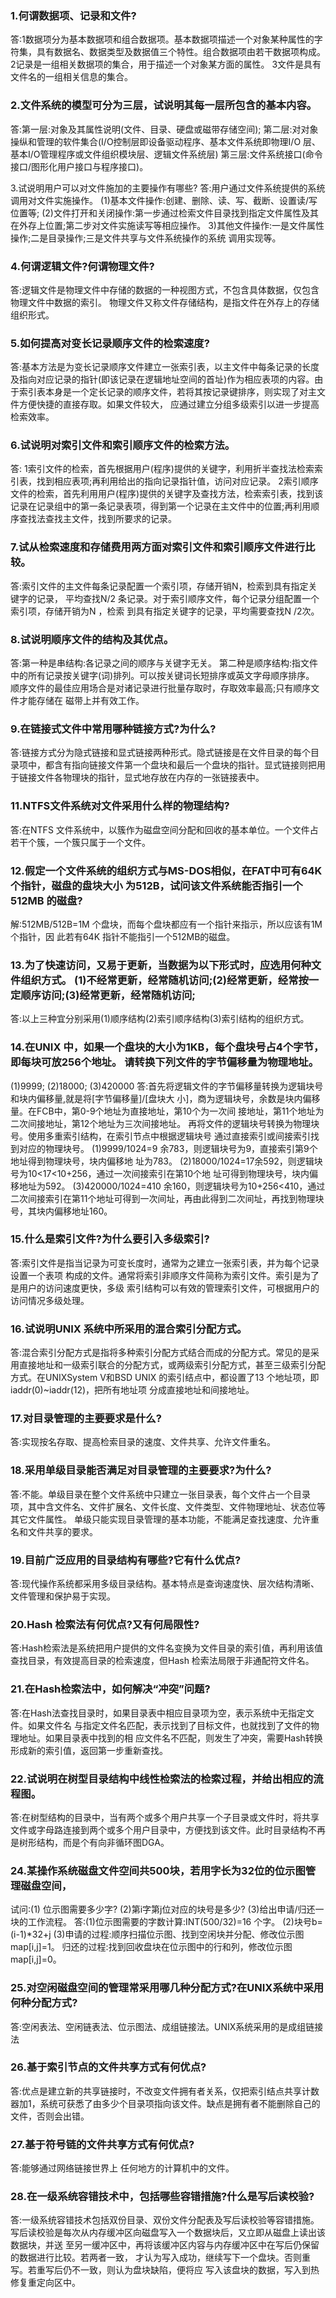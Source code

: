 ### 1.何谓数据项、记录和文件? 
答:1数据项分为基本数据项和组合数据项。基本数据项描述一个对象某种属性的字符集，具有数据名、数据类型及数据值三个特性。组合数据项由若干数据项构成。 
2记录是一组相关数据项的集合，用于描述一个对象某方面的属性。 
3文件是具有文件名的一组相关信息的集合。


### 2.文件系统的模型可分为三层，试说明其每一层所包含的基本内容。 
答:第一层:对象及其属性说明(文件、目录、硬盘或磁带存储空间); 第二层:对对象操纵和管理的软件集合(I/O控制层即设备驱动程序、基本文件系统即物理I/O 层、基本I/O管理程序或文件组织模块层、逻辑文件系统层) 
第三层:文件系统接口(命令接口/图形化用户接口与程序接口)。

3.试说明用户可以对文件施加的主要操作有哪些? 
答:用户通过文件系统提供的系统调用对文件实施操作。 
(1)基本文件操作:创建、删除、读、写、截断、设置读/写位置等; (2)文件打开和关闭操作:第一步通过检索文件目录找到指定文件属性及其在外存上位置;第二步对文件实施读写等相应操作。
3)其他文件操作:一是文件属性操作;二是目录操作;三是文件共享与文件系统操作的系统 调用实现等。

### 4.何谓逻辑文件?何谓物理文件? 
答:逻辑文件是物理文件中存储的数据的一种视图方式，不包含具体数据，仅包含物理文件中数据的索引。
物理文件又称文件存储结构，是指文件在外存上的存储组织形式。

### 5.如何提高对变长记录顺序文件的检索速度? 
答:基本方法是为变长记录顺序文件建立一张索引表，以主文件中每条记录的长度及指向对应记录的指针(即该记录在逻辑地址空间的首址)作为相应表项的内容。由于索引表本身是一个定长记录的顺序文件，若将其按记录键排序，则实现了对主文件方便快捷的直接存取。如果文件较大， 应通过建立分组多级索引以进一步提高检索效率。

### 6.试说明对索引文件和索引顺序文件的检索方法。
答: 
1索引文件的检索，首先根据用户(程序)提供的关键字，利用折半查找法检索索引表，找到相应表项;再利用给出的指向记录指针值，访问对应记录。 
2索引顺序文件的检索，首先利用用户(程序)提供的关键字及查找方法，检索索引表，找到该记录在记录组中的第一条记录表项，得到第一个记录在主文件中的位置;再利用顺序查找法查找主文件，找到所要求的记录。


### 7.试从检索速度和存储费用两方面对索引文件和索引顺序文件进行比较。 
答:索引文件的主文件每条记录配置一个索引项，存储开销N，检索到具有指定关键字的记录， 平均查找N/2 条记录。对于索引顺序文件，每个记录分组配置一个索引项，存储开销为N ，检索 到具有指定关键字的记录，平均需要查找N /2次。

### 8.试说明顺序文件的结构及其优点。 
答:第一种是串结构:各记录之间的顺序与关键字无关。
第二种是顺序结构:指文件中的所有记录按关键字(词)排列。可以按关键词长短排序或英文字母顺序排序。
顺序文件的最佳应用场合是对诸记录进行批量存取时，存取效率最高;只有顺序文件才能存储在 磁带上并有效工作。

### 9.在链接式文件中常用哪种链接方式?为什么? 
答:链接方式分为隐式链接和显式链接两种形式。隐式链接是在文件目录的每个目录项中，都含有指向链接文件第一个盘块和最后一个盘块的指针。显式链接则把用于链接文件各物理块的指针，显式地存放在内存的一张链接表中。

### 11.NTFS文件系统对文件采用什么样的物理结构?
答:在NTFS 文件系统中，以簇作为磁盘空间分配和回收的基本单位。一个文件占若干个簇，一个簇只属于一个文件。

### 12.假定一个文件系统的组织方式与MS-DOS相似，在FAT中可有64K个指针，磁盘的盘块大小 为512B，试问该文件系统能否指引一个512MB 的磁盘?
解:512MB/512B=1M 个盘块，而每个盘块都应有一个指针来指示，所以应该有1M 个指针，因 此若有64K 指针不能指引一个512MB的磁盘。

### 13.为了快速访问，又易于更新，当数据为以下形式时，应选用何种文件组织方式。 (1)不经常更新，经常随机访问;(2)经常更新，经常按一定顺序访问;(3)经常更新，经常随机访问; 
答:以上三种宜分别采用(1)顺序结构(2)索引顺序结构(3)索引结构的组织方式。

### 14.在UNIX 中，如果一个盘块的大小为1KB，每个盘块号占4个字节，即每块可放256个地址。 请转换下列文件的字节偏移量为物理地址。
(1)9999; (2)18000; (3)420000
答:首先将逻辑文件的字节偏移量转换为逻辑块号和块内偏移量,就是将[字节偏移量]/[盘块大 小]，商为逻辑块号，余数是块内偏移量。在FCB中，第0-9个地址为直接地址，第10个为一次间 接地址，第11个地址为二次间接地址，第12个地址为三次间接地址。 再将文件的逻辑块号转换为物理块号。使用多重索引结构，在索引节点中根据逻辑块号 通过直接索引或间接索引找到对应的物理块号。
(1)9999/1024=9 余783，则逻辑块号为9，直接索引第9个地址得到物理块号，块内偏移地 址为783。 
(2)18000/1024=17余592，则逻辑块号为10<17<10+256，通过一次间接索引在第10个地 址可得到物理块号，块内偏移地址为592。
(3)420000/1024=410 余160，则逻辑块号为10+256<410，通过二次间接索引在第11个地址可得到一次间址，再由此得到二次间址，再找到物理块号，其块内偏移地址160。

### 15.什么是索引文件?为什么要引入多级索引? 
答:索引文件是指当记录为可变长度时，通常为之建立一张索引表，并为每个记录设置一个表项 构成的文件。通常将索引非顺序文件简称为索引文件。索引是为了是用户的访问速度更快，多级 索引结构可以有效的管理索引文件，可根据用户的访问情况多级处理。

### 16.试说明UNIX 系统中所采用的混合索引分配方式。
答:混合索引分配方式是指将多种索引分配方式结合而成的分配方式。常见的是采用直接地址和一级索引联合的分配方式，或两级索引分配方式，甚至三级索引分配方式。在UNIXSystem V和BSD UNIX 的索引结点中，都设置了13 个地址项，即iaddr(0)~iaddr(12)，把所有地址项 分成直接地址和间接地址。

### 17.对目录管理的主要要求是什么? 
答:实现按名存取、提高检索目录的速度、文件共享、允许文件重名。

### 18.采用单级目录能否满足对目录管理的主要要求?为什么? 
答:不能。单级目录在整个文件系统中只建立一张目录表，每个文件占一个目录项，其中含文件名、文件扩展名、文件长度、文件类型、文件物理地址、状态位等其它文件属性。 单级只能实现目录管理的基本功能，不能满足查找速度、允许重名和文件共享的要求。

### 19.目前广泛应用的目录结构有哪些?它有什么优点? 
答:现代操作系统都采用多级目录结构。基本特点是查询速度快、层次结构清晰、文件管理和保护易于实现。

### 20.Hash 检索法有何优点?又有何局限性? 
答:Hash检索法是系统把用户提供的文件名变换为文件目录的索引值，再利用该值查找目录，有效提高目录的检索速度，但Hash 检索法局限于非通配符文件名。

### 21.在Hash检索法中，如何解决“冲突”问题? 
答:在Hash法查找目录时，如果目录表中相应目录项为空，表示系统中无指定文件。如果文件名 与指定文件名匹配，表示找到了目标文件，也就找到了文件的物理地址。如果目录表中找到的相 应文件名不匹配，则发生了冲突，需要Hash转换形成新的索引值，返回第一步重新查找。

### 22.试说明在树型目录结构中线性检索法的检索过程，并给出相应的流程图。
答:在树型结构的目录中，当有两个或多个用户共享一个子目录或文件时，将共享文件或字母路连接到两个或多个用户目录中，方便找到该文件。此时目录结构不再是树形结构，而是个有向非循环图DGA。


### 24.某操作系统磁盘文件空间共500块，若用字长为32位的位示图管理磁盘空间，
试问:(1) 位示图需要多少字?
(2)第i字第j位对应的块号是多少?
(3)给出申请/归还一块的工作流程。 
答:(1)位示图需要的字数计算:INT(500/32)=16 个字。
(2)块号b=(i-1)*32+j 
(3)申请的过程:顺序扫描位示图、找到空闲块并分配、修改位示图map[i,j]=1。 归还的过程:找到回收盘块在位示图中的行和列，修改位示图map[i,j]=0。

### 25.对空闲磁盘空间的管理常采用哪几种分配方式?在UNIX系统中采用何种分配方式? 
答:空闲表法、空闲链表法、位示图法、成组链接法。UNIX系统采用的是成组链接法

### 26.基于索引节点的文件共享方式有何优点?
答:优点是建立新的共享链接时，不改变文件拥有者关系，仅把索引结点共享计数器加1，系统可获悉了由多少个目录项指向该文件。缺点是拥有者不能删除自己的文件，否则会出错。

### 27.基于符号链的文件共享方式有何优点?
答:能够通过网络链接世界上 任何地方的计算机中的文件。

### 28.在一级系统容错技术中，包括哪些容错措施?什么是写后读校验?
答:一级系统容错技术包括双份目录、双份文件分配表及写后读校验等容错措施。 写后读校验是每次从内存缓冲区向磁盘写入一个数据块后，又立即从磁盘上读出该数据块，并送 至另一缓冲区中，再将该缓冲区内容与内存缓冲区中在写后仍保留的数据进行比较。若两者一致， 才认为写入成功，继续写下一个盘块。否则重写。若重写后仍不一致，则认为盘块缺陷，便将应 写入该盘块的数据，写入到热修复重定向区中。
